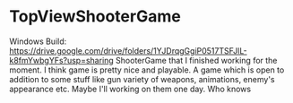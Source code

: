 # TopViewShooterGame
Windows Build: https://drive.google.com/drive/folders/1YJDrqgGgiP0517TSFJlL-k8fmYwbgYFs?usp=sharing
ShooterGame that I finished working for the moment. I think game is pretty nice and playable.
A game which is open to addition to some stuff like gun variety of weapons, animations, enemy's appearance etc.
Maybe I'll working on them one day. Who knows
